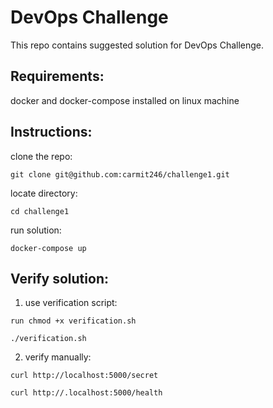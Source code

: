 # DevOps Challenge
This repo contains suggested solution for DevOps Challenge.

## Requirements:
docker and docker-compose installed on linux machine


## Instructions:
clone the repo:

`git clone git@github.com:carmit246/challenge1.git`

locate directory:

`cd challenge1`

run solution:

`docker-compose up`


## Verify solution:
1.  use verification script:

`run chmod +x verification.sh`

`./verification.sh`

2. verify manually:

`curl http://localhost:5000/secret`

`curl http://.localhost:5000/health`
